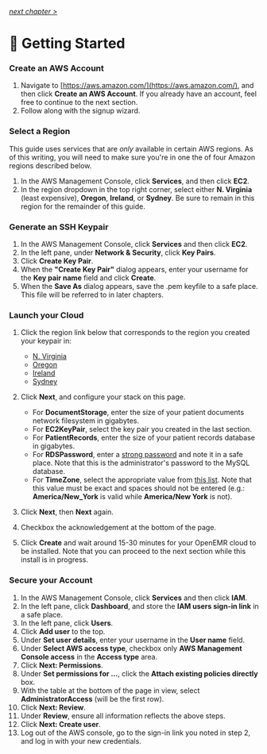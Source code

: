 _[next chapter >](02-Application-Servers.md)_

# 🚴 Getting Started

### Create an AWS Account

1. Navigate to [https://aws.amazon.com/](https://aws.amazon.com/), and then click **Create an AWS Account**. If you already have an account, feel free to continue to the next section.
2. Follow along with the signup wizard.

### Select a Region

This guide uses services that are _only_ available in certain AWS regions. As of this writing, you will need to make sure you're in one the of four Amazon regions described below.

1. In the AWS Management Console, click **Services**, and then click **EC2**.
2. In the region dropdown in the top right corner, select either **N. Virginia** (least expensive), **Oregon**, **Ireland**, or **Sydney**. Be sure to remain in this region for the remainder of this guide.

### Generate an SSH Keypair

1. In the AWS Management Console, click **Services** and then click **EC2**.
2. In the left pane, under **Network & Security**, click **Key Pairs**.
3. Click **Create Key Pair**.
4. When the **"Create Key Pair"** dialog appears, enter your username for the **Key pair name** field and click **Create**.
5. When the **Save As** dialog appears, save the .pem keyfile to a safe place. This file will be referred to in later chapters.

### Launch your Cloud

1. Click the region link below that corresponds to the region you created your keypair in:
   * [N. Virginia](https://console.aws.amazon.com/cloudformation/home?region=us-east-1#/stacks/new?stackName=OpenEMR&templateURL=https://s3.amazonaws.com/openemr-useast1/OpenEMR.014.json)
   * [Oregon](https://console.aws.amazon.com/cloudformation/home?region=us-west-2#/stacks/new?stackName=OpenEMR&templateURL=https://s3.amazonaws.com/openemr-uswest2/OpenEMR.014.json)
   * [Ireland](https://console.aws.amazon.com/cloudformation/home?region=eu-west-1#/stacks/new?stackName=OpenEMR&templateURL=https://s3.amazonaws.com/openemr-euwest1/OpenEMR.014.json)
   * [Sydney](https://console.aws.amazon.com/cloudformation/home?region=ap-southeast-2#/stacks/new?stackName=OpenEMR&templateURL=https://s3.amazonaws.com/openemr-apsoutheast2/OpenEMR.014.json)
2. Click **Next**, and configure your stack on this page.
   * For **DocumentStorage**, enter the size of your patient documents network filesystem in gigabytes.
   * For **EC2KeyPair**, select the key pair you created in the last section.
   * For **PatientRecords**, enter the size of your patient records database in gigabytes.
   * For **RDSPassword**, enter a [strong password](https://www.random.org/passwords/?num=1&len=16&format=html&rnd=new) and note it in a safe place. Note that this is the administrator's password to the MySQL database.
   * For **TimeZone**, select the appropriate value from [this list](http://php.net/manual/en/timezones.php). Note that this value must be exact and spaces should not be entered (e.g.: **America/New_York** is valid while **America/New York** is not).

3. Click **Next**, then **Next** again.
4. Checkbox the acknowledgement at the bottom of the page.
5. Click **Create** and wait around 15-30 minutes for your OpenEMR cloud to be installed. Note that you can proceed to the next section while this install is in progress.

### Secure your Account

1. In the AWS Management Console, click **Services** and then click **IAM**.
2. In the left pane, click **Dashboard**, and store the **IAM users sign-in link** in a safe place.
3. In the left pane, click **Users**.
4. Click **Add user** to the top.
5. Under **Set user details**, enter your username in the **User name** field.
6. Under **Select AWS access type**, checkbox only **AWS Management Console access** in the **Access type** area.
7. Click **Next: Permissions**.
8. Under **Set permissions for ...**, click the **Attach existing policies directly**  box.
9. With the table at the bottom of the page in view, select **AdministratorAccess** (will be the first row).
10. Click **Next: Review**.
11. Under **Review**, ensure all information reflects the above steps.
12. Click **Next: Create user**.
13. Log out of the AWS console, go to the sign-in link you noted in step 2, and log in with your new credentials.
